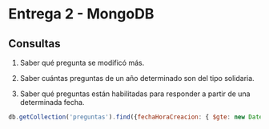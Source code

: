 # Entrega 2 - MongoDB
## Consultas
1. Saber qué pregunta se modificó más.

2. Saber cuántas preguntas de un año determinado son del tipo solidaria. 

3. Saber qué preguntas están habilitadas para responder a partir de una determinada fecha.
```js
db.getCollection('preguntas').find({fechaHoraCreacion: { $gte: new Date((new Date().getTime()-(300000))), $lte: new Date()}})
```
